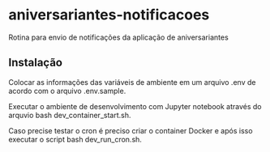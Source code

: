 # aniversariantes-notificacoes
Rotina para envio de notificações da aplicação de aniversariantes

## Instalação

Colocar as informações das variáveis de ambiente em um arquivo .env de acordo com o arquivo .env.sample.

Executar o ambiente de desenvolvimento com Jupyter notebook através do arquvio bash dev\_container\_start.sh.

Caso precise testar o cron é preciso criar o container Docker e após isso executar o script bash dev\_run\_cron.sh.
